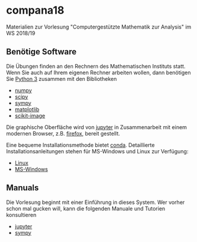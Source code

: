 # compana18
Materialien zur Vorlesung "Computergestützte Mathematik zur Analysis" im WS 2018/19

## Benötige Software

Die Übungen finden an den Rechnern des Mathematischen Instituts statt.  Wenn Sie auch auf Ihrem eigenen Rechner arbeiten wollen, dann benötigen Sie [Python 3][1] zusammen mit den Bibliotheken 

* [numpy][2]
* [scipy][3]
* [sympy][4]
* [matplotlib][5]
* [scikit-image][15]

Die graphische Oberfläche wird von [jupyter][6] in Zusammenarbeit mit
einem modernen Browser, z.B. [firefox][7], bereit gestellt.

Eine bequeme Installationsmethode bietet [conda][8].  Detaillierte
Installationsanleitungen stehen für MS-Windows und Linux zur
Verfügung:

* [Linux][9]
* [MS-Windows][10]

[1]: http://www.python.org
[2]: http://www.numpy.org
[3]: http://www.scipy.org
[4]: http://www.sympy.org
[5]: http://matplotlib.org
[6]: http://jupyter.org
[7]: https://www.mozilla.org/de/firefox
[8]: http://conda.pydata.org
[9]: ../master/installation-linux.rst
[10]: ../master/installation-windows.rst
[15]: https://scikit-image.org/

## Manuals

Die Vorlesung beginnt mit einer Einführung in dieses System.  Wer vorher schon mal gucken will, kann die folgenden Manuale und Tutorien konsultieren

* [jupyter][11]
* [sympy][12]


[11]: http://nbviewer.jupyter.org/github/jupyter/notebook/blob/master/docs/source/examples/Notebook/Notebook%20Basics.ipynb
[12]: http://docs.sympy.org/dev/tutorial/
[13]: ../master/inst-mayavi-linux.rst
[14]: ../master/inst-mayavi-windows.rst
